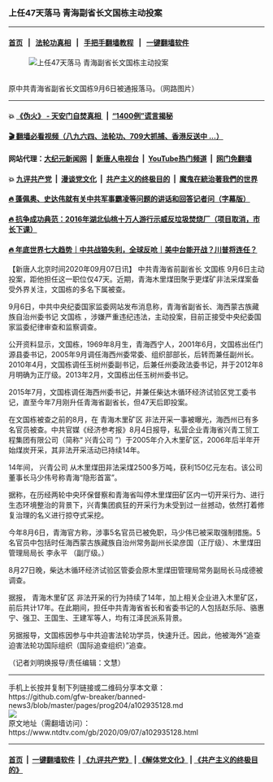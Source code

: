 ### 上任47天落马 青海副省长文国栋主动投案
------------------------

#### [首页](https://github.com/gfw-breaker/banned-news3/blob/master/README.md) &nbsp;&nbsp;|&nbsp;&nbsp; [法轮功真相](https://github.com/begood0513/basic/blob/master/README.md)  &nbsp;&nbsp;|&nbsp;&nbsp; [手把手翻墙教程](https://github.com/gfw-breaker/guides/wiki)  &nbsp;&nbsp;|&nbsp;&nbsp; [一键翻墙软件](https://github.com/gfw-breaker/nogfw/blob/master/README.md)  



<div><div class="featured_image">
 <figure>
  <img alt="上任47天落马 青海副省长文国栋主动投案" src="https://i.ntdtv.com/assets/uploads/2020/09/456-800x450.jpg"/>
 </figure><br/>
 <span class="caption">
  原中共青海省副省长文国栋9月6日被通报落马。（网路图片）
 </span>
</div>
</div><hr/>

#### 💥 [《伪火》 - 天安门自焚真相 ](http://141.164.51.119:10000/videos/blog/weihuo.html)&nbsp; |&nbsp; [“1400例”谎言揭秘  ](http://141.164.51.119:10000/videos/blog/jiexi1400.html)

#### [ 🎬  翻墙必看视频（八九六四、法轮功、709大抓捕、香港反送中 ...）](https://github.com/gfw-breaker/links/blob/master/banned.md)

#### 网站代理：[大纪元新闻网](http://167.172.10.89:10080/gb/) &nbsp;|&nbsp; [新唐人电视台](http://167.172.10.89:8808/gb/)  &nbsp;|&nbsp; [YouTube热门频道](http://158.247.203.241/youtube.html) &nbsp;|&nbsp; [网门免翻墙](http://158.247.203.241:11000/show.aspx?name=ogHome)

#### 💥 [九评共产党](http://141.164.51.119:10000/videos/res/jiuping/)&nbsp; |&nbsp; [漫谈党文化](http://141.164.51.119:10000/videos/res/mtdwh/)&nbsp; |&nbsp; [共产主义的终极目的](http://141.164.51.119:10000/videos/res/zjmd/)&nbsp; |&nbsp; [魔鬼在統治著我們的世界](http://141.164.51.119:10000/videos/res/TheSpecter/)  

#### [ 🔥  蓬佩奥、史达伟就有关中共军事霸凌等问题的讲话和回答记者问（字幕版）](http://141.164.51.119:10000/videos/news/pompeo7.html)

#### [ 🔥  抗争成功典范：2016年湖北仙桃十万人游行示威反垃圾焚烧厂（项目取消，市长下课）](http://141.164.51.119:10000/videos/news/xiantao.html)

#### [ 🔥  年底世界七大趋势｜中共战狼失利，全球反呛｜美中台能开战？川普将连任？](http://141.164.51.119:10000/videos/news/tanghao02.html)

<div><div class="post_content" itemprop="articleBody">
 <p>
  【新唐人北京时间2020年09月07日讯】
  <ok href="https://www.ntdtv.com/gb/中共青海省前副省长.htm">
   中共青海省前副省长
  </ok>
  <ok href="https://www.ntdtv.com/gb/文国栋.htm">
   文国栋
  </ok>
  9月6日主动投案，距他担任这一职位仅47天。近期，青海木里煤田聚乎更煤矿非法采煤案备受外界关注，文国栋的多名下属被查。
 </p>
 <p>
  9月6日，中共中央纪委国家监委网站发布消息称，青海省副省长、海西蒙古族藏族自治州委书记
  <ok href="https://www.ntdtv.com/gb/文国栋.htm">
   文国栋
  </ok>
  ，涉嫌严重违纪违法，主动投案，目前正接受中央纪委国家监委纪律审查和监察调查。
 </p>
 <p>
  公开资料显示，文国栋，1969年8月生，青海西宁人，2001年6月，文国栋出任门源县委书记，2005年9月调任海西州委常委、组织部部长，后转而兼任副州长。2010年4月，文国栋调任玉树州委副书记，后兼任州委政法委书记，并于2012年8月明确为正厅级。2013年2月，文国栋出任玉树州委书记。
 </p>
 <p>
  2015年7月，文国栋调任海西州委书记，并兼任柴达木循环经济试验区党工委书记，直至今年7月刚升任青海省副省长，但47天后即投案。
 </p>
 <p>
  在文国栋被查之前的8月，在
  <ok href="https://www.ntdtv.com/gb/青海木里矿区.htm">
   青海木里矿区
  </ok>
  非法开采一事被曝光，海西州已有多名官员被查。中共官媒《经济参考报》8月4日报导，私营企业青海省兴青工贸工程集团有限公司（简称“
  <ok href="https://www.ntdtv.com/gb/兴青公司.htm">
   兴青公司
  </ok>
  ”）于2005年介入木里矿区，2006年后半年开始煤炭开采，其非法开采活动已持续14年。
 </p>
 <p>
  14年间，
  <ok href="https://www.ntdtv.com/gb/兴青公司.htm">
   兴青公司
  </ok>
  从木里煤田非法采煤2500多万吨，获利150亿元左右。该公司董事长马少伟号称青海“隐形首富”。
 </p>
 <p>
  据称，在历经两轮中央环保督察和青海省叫停木里煤田矿区内一切开采行为、进行生态环境整治的背景下，兴青集团疯狂的开采行为未受到过一丝撼动，依然打着修复治理的名义进行掠夺式采挖。
 </p>
 <p>
  今年8月6日，青海官方称，涉事5名官员已被免职，马少伟已被采取强制措施。5名官员中包括时任海西蒙古族藏族自治州常务副州长梁彦国（正厅级）、木里煤田管理局局长
  <ok href="https://www.ntdtv.com/gb/李永平.htm">
   李永平
  </ok>
  （副厅级。）
 </p>
 <p>
  8月27日晚，柴达木循环经济试验区管委会原木里煤田管理局常务副局长马成德被调查。
 </p>
 <p>
  据报，
  <ok href="https://www.ntdtv.com/gb/青海木里矿区.htm">
   青海木里矿区
  </ok>
  非法开采的行为持续了14年，加上相关企业进入木里矿区，前后共计17年。在此期间，担任中共青海省省长和省委书记的人包括赵乐际、骆惠宁、强卫、王国生、王建军等人，均有江泽民派系背景。
 </p>
 <p>
  另据报导，文国栋因参与中共迫害法轮功学员，快速升迁。因此，他被海外“追查迫害法轮功国际组织（国际追查组织）”追查。
 </p>
 <p>
  （记者刘明焕报导/责任编辑：文慧）
 </p>
 <div class="single_ad">
 </div>
</div>
</div>
<hr/>
手机上长按并复制下列链接或二维码分享本文章：<br/>
https://github.com/gfw-breaker/banned-news3/blob/master/pages/prog204/a102935128.md <br/>
<a href='https://github.com/gfw-breaker/banned-news3/blob/master/pages/prog204/a102935128.md'><img src='https://github.com/gfw-breaker/banned-news3/blob/master/pages/prog204/a102935128.md.png'/></a> <br/>
原文地址（需翻墙访问）：https://www.ntdtv.com/gb/2020/09/07/a102935128.html


------------------------
#### [首页](https://github.com/gfw-breaker/banned-news3/blob/master/README.md) &nbsp;|&nbsp; [一键翻墙软件](https://github.com/gfw-breaker/nogfw/blob/master/README.md) &nbsp;| [《九评共产党》](https://github.com/gfw-breaker/9ping.md/blob/master/README.md#九评之一评共产党是什么) | [《解体党文化》](https://github.com/gfw-breaker/jtdwh.md/blob/master/README.md) | [《共产主义的终极目的》](https://github.com/gfw-breaker/gczydzjmd.md/blob/master/README.md)


<img src='http://gfw-breaker.win/banned-news3/pages/prog204/a102935128.md' width='0px' height='0px'/>